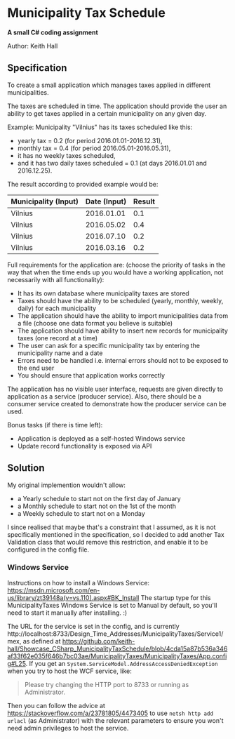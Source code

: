 # Municipality Tax Schedule
**A small C# coding assignment**

Author: Keith Hall

## Specification

To create a small application which manages taxes applied in different municipalities.

The taxes are scheduled in time. The application should provide the user an ability to get taxes applied in a certain municipality on any given day.

Example: Municipality "Vilnius" has its taxes scheduled like this:
- yearly tax = 0.2 (for period 2016.01.01-2016.12.31),
- monthly tax = 0.4 (for period 2016.05.01-2016.05.31),
- it has no weekly taxes scheduled,
- and it has two daily taxes scheduled = 0.1 (at days 2016.01.01 and 2016.12.25).

The result according to provided example would be:

| Municipality (Input) | Date (Input) | Result |
| -------------------- | ------------ | ------ |
| Vilnius              | 2016.01.01   | 0.1    |
| Vilnius              | 2016.05.02   | 0.4    |
| Vilnius              | 2016.07.10   | 0.2    |
| Vilnius              | 2016.03.16   | 0.2    |

Full requirements for the application are:
(choose the priority of tasks in the way that when the time ends up you would have a working application, not necessarily with all functionality):

* It has its own database where municipality taxes are stored
* Taxes should have the ability to be scheduled (yearly, monthly, weekly, daily) for each municipality
* The application should have the ability to import municipalities data from a file (choose one data format you believe is suitable)
* The application should have ability to insert new records for municipality taxes (one record at a
time)
* The user can ask for a specific municipality tax by entering the municipality name and a date
* Errors need to be handled i.e. internal errors should not to be exposed to the end user
* You should ensure that application works correctly

The application has no visible user interface, requests are given directly to application as a service
(producer service). Also, there should be a consumer service created to demonstrate how the
producer service can be used.

Bonus tasks (if there is time left):

* Application is deployed as a self-hosted Windows service
* Update record functionality is exposed via API

## Solution

My original implemention wouldn't allow:

- a Yearly schedule to start not on the first day of January
- a Monthly schedule to start not on the 1st of the month
- a Weekly schedule to start not on a Monday

I since realised that maybe that's a constraint that I assumed, as it is not specifically mentioned in the specification, so I decided to add another Tax Validation class that would remove this restriction, and enable it to be configured in the config file.

### Windows Service

Instructions on how to install a Windows Service: https://msdn.microsoft.com/en-us/library/zt39148a(v=vs.110).aspx#BK_Install
The startup type for this MunicipalityTaxes Windows Service is set to Manual by default, so you'll need to start it manually after installing. :)

The URL for the service is set in the config, and is currently http://localhost:8733/Design_Time_Addresses/MunicipalityTaxes/Service1/mex, as defined at https://github.com/keith-hall/Showcase_CSharp_MunicipalityTaxSchedule/blob/4cda15a87b536a346af33f62e035f646b7bc03ae/MunicipalityTaxes/MunicipalityTaxes/App.config#L25.
If you get an `System.ServiceModel.AddressAccessDeniedException` when you try to host the WCF service, like:

> Please try changing the HTTP port to 8733 or running as Administrator.

Then you can follow the advice at https://stackoverflow.com/a/23781805/4473405 to use `netsh http add urlacl` (as Administrator) with the relevant parameters to ensure you won't need admin privileges to host the service.
